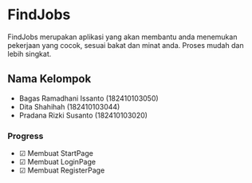 # FindJobs

FindJobs merupakan aplikasi yang akan membantu anda menemukan
pekerjaan yang cocok, sesuai bakat dan minat anda. Proses
mudah dan lebih singkat.

## Nama Kelompok

- Bagas Ramadhani Issanto (182410103050)
- Dita Shahihah (182410103044)
- Pradana Rizki Susanto (182410103020)

### Progress

- ☑ Membuat StartPage
- ☑ Membuat LoginPage
- ☑ Membuat RegisterPage

